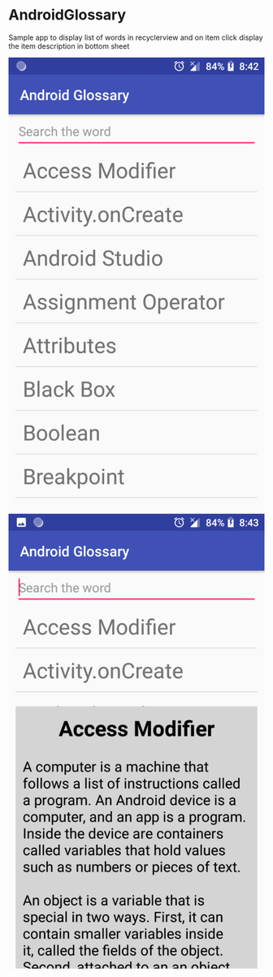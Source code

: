 # AndroidGlossary
Sample app to display list of words in recyclerview and on item click display the item description in bottom sheet

![](screenshots/image1.png)
![](screenshots/image2.png)
